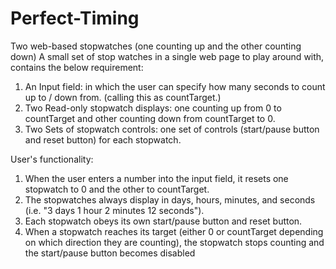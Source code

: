 # Perfect-Timing
Two web-based stopwatches (one counting up and the other counting down)
A small set of stop watches in a single web page to play around with, contains the below requirement:

1.  An Input field: in which the user can specify how many seconds to count up to / down from. (calling this as countTarget.)
2.  Two Read-only stopwatch displays: one counting up from 0 to countTarget and other counting down from countTarget to 0.
3.  Two Sets of stopwatch controls: one set of controls (start/pause button and reset button) for each stopwatch.

User's functionality:

1. When the user enters a number into the input field, it resets one stopwatch to 0 and the other to countTarget.
2. The stopwatches always display in days, hours, minutes, and seconds (i.e. "3 days 1 hour 2 minutes 12 seconds").
3. Each stopwatch obeys its own start/pause button and reset button.
4. When a stopwatch reaches its target (either 0 or countTarget depending on which direction they are counting), the stopwatch stops counting and the start/pause button becomes disabled
